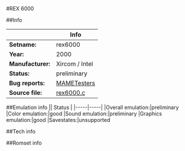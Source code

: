 #REX 6000

##Info

||Info|
|-----|-----|
|**Setname:**|rex6000
|**Year:**|2000
|**Manufacturer:**|Xircom / Intel
|**Status:**|preliminary
|**Bug reports:**|[MAMETesters](http://mametesters.org/view_all_set.php?type=1&temporary=y&search=rex6000.c)
|**Source file:**|[rex6000.c](https://github.com/mamedev/mame/blob/master/src/mess/drivers/rex6000.c)

##Emulation info
|| Status |
|-----|-----|
|Overall emulation:|preliminary
|Color emulation:|good
|Sound emulation:|preliminary
|Graphics emulation:|good
|Savestates:|unsupported

##Tech info

##Romset info

<!--- START OF EDITED COMMENT DO NOT TOUCH TEXT ABOVE-->
